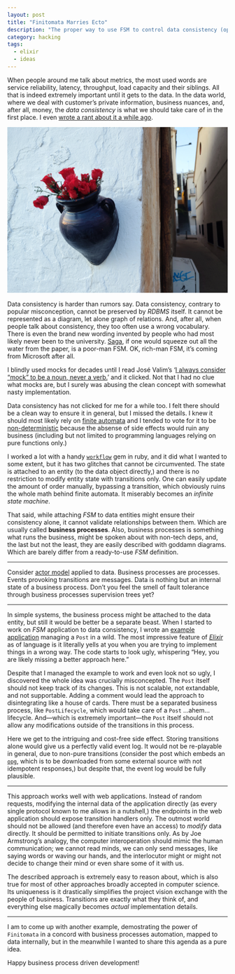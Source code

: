 ```yaml
---
layout: post
title: "Finitomata Marries Ecto"
description: "The proper way to use FSM to control data consistency (opinionated approach)"
category: hacking
tags:
  - elixir
  - ideas
---
```


When people around me talk about metrics, the most used words are service reliability, latency, throughput, load capacity and their siblings. All that is indeed extremely important until it gets to the data. In the data world, where we deal with customer’s private information, business nuances, and, after all, money, the _data consistency_ is what we should take care of in the first place. I even [wrote a rant about it a while ago](https://rocket-science.ru/hacking/2022/08/14/fsm-driven-development).

![Roses Are Red](/img/roses-are-red.jpg)

Data consistency is harder than rumors say. Data consistency, contrary to popular misconception, cannot be preserved by _RDBMS_ itself. It cannot be represented as a diagram, let alone graph of relations. And, after all, when people talk about consistency, they too often use a wrong vocabulary. There is even the brand new wording invented by people who had most likely never been to the university. [Saga](https://learn.microsoft.com/en-us/azure/architecture/reference-architectures/saga/saga), if one would squeeze out all the water from the paper, is a poor-man FSM. OK, rich-man FSM, it’s coming from Microsoft after all.

I blindly used mocks for decades until I read José Valim’s ‘[I always consider “mock” to be a noun, never a verb.](https://dashbit.co/blog/mocks-and-explicit-contracts)’ and it clicked. Not that I had no clue what mocks are, but I surely was abusing the clean concept with somewhat nasty implementation.

Data consistency has not clicked for me for a while too. I felt there should be a clean way to ensure it in general, but I missed the details. I knew it should most likely rely on [finite automata](https://en.wikipedia.org/wiki/Finite-state_machine) and I tended to vote for it to be [non-deterministic](https://en.wikipedia.org/wiki/Nondeterministic_finite_automaton) because the absense of side effects would ruin any business (including but not limited to programming languages relying on pure functions only.)

I worked a lot with a handy [`workflow`](https://github.com/geekq/workflow) gem in ruby, and it did what I wanted to some extent, but it has two glitches that cannot be circumvented. The state is attached to an entity (to the data object directly,) and there is no restriction to modify entity state with transitions only. One can easily update the amount of order manually, bypassing a transition, which obviously ruins the whole math behind finite automata. It miserably becomes an _infinite state machine_.

That said, while attaching _FSM_ to data entities might ensure their consistency alone, it cannot validate relationships between them. Which are usually called **business processes**. Also, business processes is something what runs the business, might be spoken about with non-tech deps, and, the last but not the least, they are easily described with goddamn diagrams. Which are barely differ from a ready-to-use _FSM_ definition.

---

Consider [actor model](https://en.wikipedia.org/wiki/Actor_model) applied to data. Business processes are processes. Events provoking transitions are messages. Data is nothing but an internal state of a business process. Don’t you feel the smell of fault tolerance through business processes supervision trees yet?

---

In simple systems, the business process might be attached to the data entity, but still it would be better be a separate beast. When I started to work on _FSM_ application to data consistency, I wrote an [example application](https://github.com/am-kantox/finitomata/tree/main/examples/ecto_intergation) managing a `Post` in a wild. The most impressive feature of [_Elixir_](https://elixir-lang.org/) as of language is it literally yells at you when you are trying to implement things in a wrong way. The code starts to look ugly, whispering “Hey, you are likely missing a better approach here.”

Despite that I managed the example to work and even look not so ugly, I discovered the whole idea was crucially misconcepted. The `Post` itself should not keep track of its changes. This is not scalable, not extandable, and not supportable. Adding a comment would lead the approach to disintegrating like a house of cards. There must be a separated business process, like `PostLifecycle`, which would take care of a `Post` ...ahem... lifecycle. And—which is extremely important—the `Post` itself should not allow any modifications outside of the transitions in this process.

Here we get to the intriguing and cost-free side effect. Storing transitions alone would give us a perfectly valid event log. It would not be re-playable in general, due to non-pure transitions (consider the post which embeds an [`opg`](https://ogp.me/), which is to be downloaded from some external source with not idempotent responses,) but despite that, the event log would be fully plausible.

---

This approach works well with web applications. Instead of random requests, modifying the internal data of the application directly (as every single protocol known to me allows in a nutshell,) the endpoints in the web application should expose transition handlers only. The outmost world should not be allowed (and therefore even have an access) to _modify_ data directly. It should be permitted to initiate transitions only. As by Joe Armstrong’s analogy, the computer interoperation should mimic the human communication; we cannot read minds, we can only send messages, like saying words or waving our hands, and the interlocutor might or might not decide to change their mind or even share some of it with us.

The described approach is extremely easy to reason about, which is also true for most of other approaches broadly accepted in computer science. Its uniqueness is it drastically simplifies the project vision exchange with the people of business. Transitions are exactly what they think of, and everything else magically becomes _actual_ implementation details.

---

I am to come up with another example, demostrating the power of `Finitomata` in a concord with business processes automation, mapped to data internally, but in the meanwhile I wanted to share this agenda as a pure idea.

Happy business process driven development!